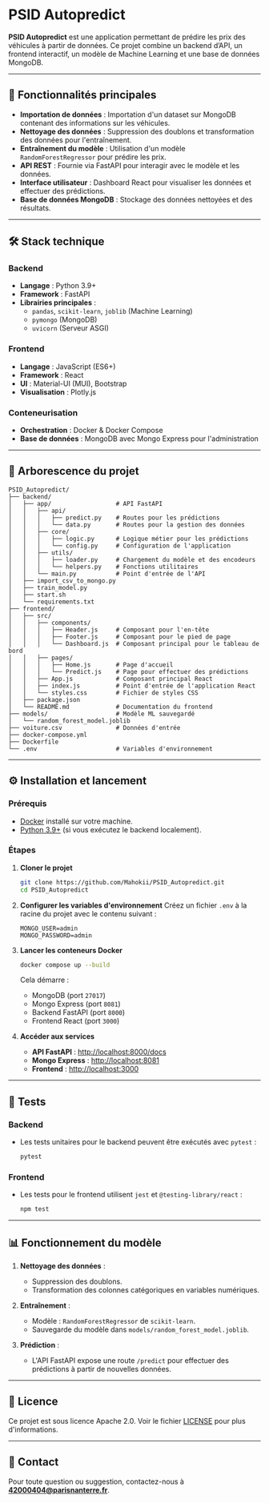 # PSID Autopredict

**PSID Autopredict** est une application permettant de prédire les prix des véhicules à partir de données. Ce projet combine un backend d’API, un frontend interactif, un modèle de Machine Learning et une base de données MongoDB.

---

## 🚀 Fonctionnalités principales

- **Importation de données** : Importation d'un dataset sur MongoDB contenant des informations sur les véhicules.
- **Nettoyage des données** : Suppression des doublons et transformation des données pour l'entraînement.
- **Entraînement du modèle** : Utilisation d'un modèle `RandomForestRegressor` pour prédire les prix.
- **API REST** : Fournie via FastAPI pour interagir avec le modèle et les données.
- **Interface utilisateur** : Dashboard React pour visualiser les données et effectuer des prédictions.
- **Base de données MongoDB** : Stockage des données nettoyées et des résultats.

---

## 🛠️ Stack technique

### Backend
- **Langage** : Python 3.9+
- **Framework** : FastAPI
- **Librairies principales** :
  - `pandas`, `scikit-learn`, `joblib` (Machine Learning)
  - `pymongo` (MongoDB)
  - `uvicorn` (Serveur ASGI)

### Frontend
- **Langage** : JavaScript (ES6+)
- **Framework** : React
- **UI** : Material-UI (MUI), Bootstrap
- **Visualisation** : Plotly.js

### Conteneurisation
- **Orchestration** : Docker & Docker Compose
- **Base de données** : MongoDB avec Mongo Express pour l'administration

---

## 📁 Arborescence du projet

```
PSID_Autopredict/
├── backend/
│   ├── app/                  # API FastAPI
│   │   ├── api/
│   │   │   ├── predict.py    # Routes pour les prédictions
│   │   │   └── data.py       # Routes pour la gestion des données
│   │   ├── core/
│   │   │   ├── logic.py      # Logique métier pour les prédictions
│   │   │   └── config.py     # Configuration de l'application
│   │   ├── utils/
│   │   │   ├── loader.py     # Chargement du modèle et des encodeurs
│   │   │   └── helpers.py    # Fonctions utilitaires
│   │   └── main.py           # Point d'entrée de l'API
│   ├── import_csv_to_mongo.py
│   ├── train_model.py
│   ├── start.sh
│   └── requirements.txt
├── frontend/
│   ├── src/
│   │   ├── components/
│   │   │   ├── Header.js     # Composant pour l'en-tête
│   │   │   ├── Footer.js     # Composant pour le pied de page
│   │   │   └── Dashboard.js  # Composant principal pour le tableau de bord
│   │   ├── pages/
│   │   │   ├── Home.js       # Page d'accueil
│   │   │   └── Predict.js    # Page pour effectuer des prédictions
│   │   ├── App.js            # Composant principal React
│   │   ├── index.js          # Point d'entrée de l'application React
│   │   └── styles.css        # Fichier de styles CSS
│   ├── package.json
│   └── README.md             # Documentation du frontend
├── models/                   # Modèle ML sauvegardé
│   └── random_forest_model.joblib
├── voiture.csv               # Données d'entrée
├── docker-compose.yml
├── Dockerfile
└── .env                      # Variables d'environnement

```

---

## ⚙️ Installation et lancement

### Prérequis
- [Docker](https://www.docker.com/) installé sur votre machine.
- [Python 3.9+](https://www.python.org/) (si vous exécutez le backend localement).

### Étapes

1. **Cloner le projet**
   ```bash
   git clone https://github.com/Mahokii/PSID_Autopredict.git
   cd PSID_Autopredict
   ```

2. **Configurer les variables d'environnement**
   Créez un fichier `.env` à la racine du projet avec le contenu suivant :
   ```
   MONGO_USER=admin
   MONGO_PASSWORD=admin
   ```

3. **Lancer les conteneurs Docker**
   ```bash
   docker compose up --build
   ```

   Cela démarre :
   - MongoDB (port `27017`)
   - Mongo Express (port `8081`)
   - Backend FastAPI (port `8000`)
   - Frontend React (port `3000`)

4. **Accéder aux services**
   - **API FastAPI** : [http://localhost:8000/docs](http://localhost:8000/docs)
   - **Mongo Express** : [http://localhost:8081](http://localhost:8081)
   - **Frontend** : [http://localhost:3000](http://localhost:3000)

---

## 🧪 Tests

### Backend
- Les tests unitaires pour le backend peuvent être exécutés avec `pytest` :
  ```bash
  pytest
  ```

### Frontend
- Les tests pour le frontend utilisent `jest` et `@testing-library/react` :
  ```bash
  npm test
  ```

---

## 📊 Fonctionnement du modèle

1. **Nettoyage des données** :
   - Suppression des doublons.
   - Transformation des colonnes catégoriques en variables numériques.

2. **Entraînement** :
   - Modèle : `RandomForestRegressor` de `scikit-learn`.
   - Sauvegarde du modèle dans `models/random_forest_model.joblib`.

3. **Prédiction** :
   - L'API FastAPI expose une route `/predict` pour effectuer des prédictions à partir de nouvelles données.

---

## 📝 Licence

Ce projet est sous licence Apache 2.0. Voir le fichier [LICENSE](LICENSE) pour plus d'informations.

---

## 📧 Contact

Pour toute question ou suggestion, contactez-nous à **42000404@parisnanterre.fr**.
